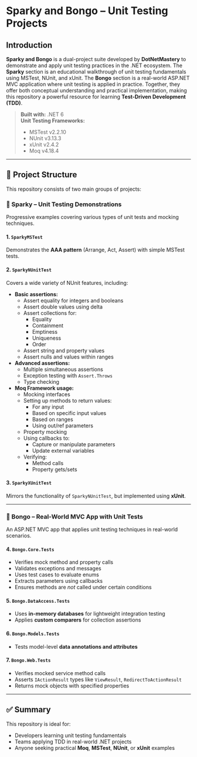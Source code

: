 # Sparky and Bongo – Unit Testing Projects

## Introduction

**Sparky and Bongo** is a dual-project suite developed by **DotNetMastery** to demonstrate and apply unit testing practices in the .NET ecosystem. The **Sparky** section is an educational walkthrough of unit testing fundamentals using MSTest, NUnit, and xUnit. The **Bongo** section is a real-world ASP.NET MVC application where unit testing is applied in practice. Together, they offer both conceptual understanding and practical implementation, making this repository a powerful resource for learning **Test-Driven Development (TDD)**.

> **Built with:** .NET 6  
> **Unit Testing Frameworks:**  
> - MSTest v2.2.10  
> - NUnit v3.13.3  
> - xUnit v2.4.2  
> - Moq v4.18.4

---

## 📁 Project Structure

This repository consists of two main groups of projects:

### 🔹 Sparky – Unit Testing Demonstrations

Progressive examples covering various types of unit tests and mocking techniques.

#### 1. `SparkyMSTest`

Demonstrates the **AAA pattern** (Arrange, Act, Assert) with simple MSTest tests.

#### 2. `SparkyNUnitTest`

Covers a wide variety of NUnit features, including:

- **Basic assertions:**
  - Assert equality for integers and booleans
  - Assert double values using delta
  - Assert collections for:
    - Equality
    - Containment
    - Emptiness
    - Uniqueness
    - Order
  - Assert string and property values
  - Assert nulls and values within ranges
- **Advanced assertions:**
  - Multiple simultaneous assertions
  - Exception testing with `Assert.Throws`
  - Type checking
- **Moq Framework usage:**
  - Mocking interfaces
  - Setting up methods to return values:
    - For any input
    - Based on specific input values
    - Based on ranges
    - Using out/ref parameters
  - Property mocking
  - Using callbacks to:
    - Capture or manipulate parameters
    - Update external variables
  - Verifying:
    - Method calls
    - Property gets/sets

#### 3. `SparkyXUnitTest`

Mirrors the functionality of `SparkyNUnitTest`, but implemented using **xUnit**.

---

### 🔹 Bongo – Real-World MVC App with Unit Tests

An ASP.NET MVC app that applies unit testing techniques in real-world scenarios.

#### 4. `Bongo.Core.Tests`

- Verifies mock method and property calls
- Validates exceptions and messages
- Uses test cases to evaluate enums
- Extracts parameters using callbacks
- Ensures methods are *not* called under certain conditions

#### 5. `Bongo.DataAccess.Tests`

- Uses **in-memory databases** for lightweight integration testing
- Applies **custom comparers** for collection assertions

#### 6. `Bongo.Models.Tests`

- Tests model-level **data annotations and attributes**

#### 7. `Bongo.Web.Tests`

- Verifies mocked service method calls
- Asserts `IActionResult` types like `ViewResult`, `RedirectToActionResult`
- Returns mock objects with specified properties

---

## ✅ Summary

This repository is ideal for:

- Developers learning unit testing fundamentals
- Teams applying TDD in real-world .NET projects
- Anyone seeking practical **Moq**, **MSTest**, **NUnit**, or **xUnit** examples
